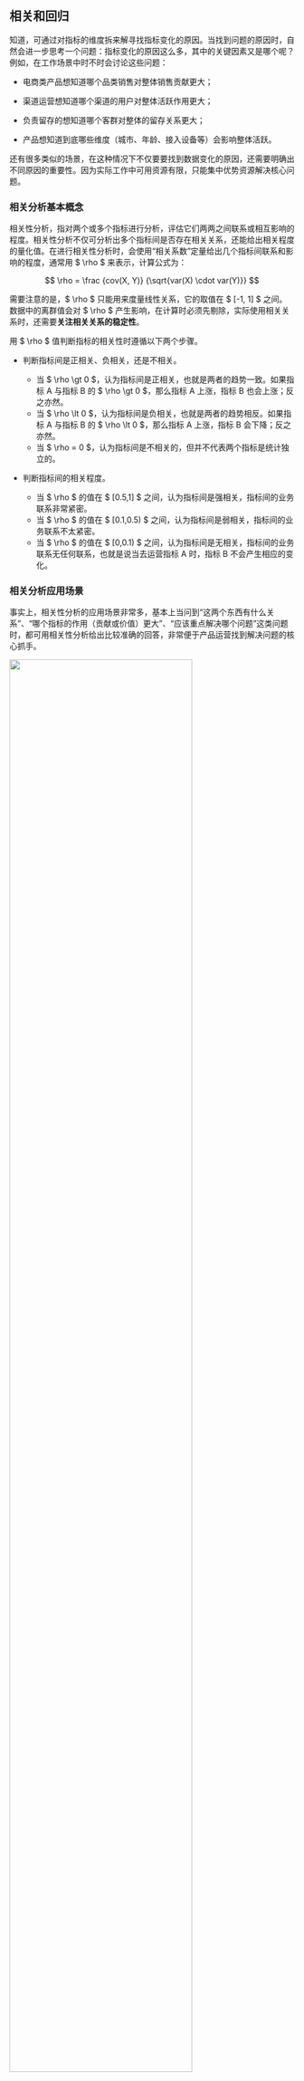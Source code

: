 ## 相关和回归

知道，可通过对指标的维度拆来解寻找指标变化的原因。当找到问题的原因时，自然会进一步思考一个问题：指标变化的原因这么多，其中的关键因素又是哪个呢？例如，在工作场景中时不时会讨论这些问题：

- 电商类产品想知道哪个品类销售对整体销售贡献更大；

- 渠道运营想知道哪个渠道的用户对整体活跃作用更大；

- 负责留存的想知道哪个客群对整体的留存关系更大；

- 产品想知道到底哪些维度（城市、年龄、接入设备等）会影响整体活跃。

还有很多类似的场景，在这种情况下不仅要要找到数据变化的原因，还需要明确出不同原因的重要性。因为实际工作中可用资源有限，只能集中优势资源解决核心问题。

### 相关分析基本概念

相关性分析，指对两个或多个指标进行分析，评估它们两两之间联系或相互影响的程度。相关性分析不仅可分析出多个指标间是否存在相关关系，还能给出相关程度的量化值。在进行相关性分析时，会使用“相关系数”定量给出几个指标间联系和影响的程度，通常用 $ \rho $ 来表示，计算公式为：

$$
\rho = \frac {cov(X, Y)} {\sqrt{var(X) \cdot var(Y)}}
$$

需要注意的是，$ \rho $ 只能用来度量线性关系，它的取值在 $ [-1, 1] $ 之间。数据中的离群值会对 $ \rho $ 产生影响，在计算时必须先剔除，实际使用相关关系时，还需要**关注相关关系的稳定性**。

用 $ \rho $ 值判断指标的相关性时遵循以下两个步骤。

- 判断指标间是正相关、负相关，还是不相关。

  - 当 $ \rho \gt 0 $，认为指标间是正相关，也就是两者的趋势一致。如果指标 A 与指标 B 的 $ \rho \gt 0 $，那么指标 A 上涨，指标 B 也会上涨；反之亦然。
  - 当 $ \rho \lt 0 $，认为指标间是负相关，也就是两者的趋势相反。如果指标 A 与指标 B 的 $ \rho \lt 0 $，那么指标 A 上涨，指标 B 会下降；反之亦然。
  - 当 $ \rho = 0 $，认为指标间是不相关的，但并不代表两个指标是统计独立的。

- 判断指标间的相关程度。
  - 当 $ \rho $ 的值在 $ [0.5,1] $ 之间，认为指标间是强相关，指标间的业务联系非常紧密。
  - 当 $ \rho $ 的值在 $ [0.1,0.5) $ 之间，认为指标间是弱相关，指标间的业务联系不太紧密。
  - 当 $ \rho $ 的值在 $ [0,0.1) $ 之间，认为指标间是无相关，指标间的业务联系无任何联系，也就是说当去运营指标 A 时，指标 B 不会产生相应的变化。

### 相关分析应用场景

事实上，相关性分析的应用场景非常多，基本上当问到“这两个东西有什么关系”、“哪个指标的作用（贡献或价值）更大”、“应该重点解决哪个问题”这类问题时，都可用相关性分析给出比较准确的回答，非常便于产品运营找到解决问题的核心抓手。

<img src="https://github.com/jackfrued/mypic/raw/master/20210713095938.png" width="80%">

在使用相关分析时，应注意以下几个方面：

- 业务意义：当想知道 A 指标的情况时，可监控 B 指标。

- 注意事项：千万不要将相关关系判断为因果关系，相关关系是伴随关系而不是因果关系。

- 强相关关系才是有业务价值的，建议寻找相关系数在 0.6 以上甚至 0.8 以上的指标。

- 相关关系的本质是 Y 的变化有多少能被 X 解释，跟 X 和 Y 之间的斜率大小无关。

### Excel 计算相关系数

- 方法一：使用 CORREL 函数。

- 方法二：使用“数据分析”模块的“相关系数”功能。

<img src="https://github.com/jackfrued/mypic/raw/master/20210713164021.png" width="75%">

### 相关分析案例

#### 分析哪个客群的留存对整体留存贡献更大

留存的运营中最常看的就是新客的留存和活跃客群的留存，用来评估哪个客群的留存与整体的留存联系更紧密，以便制定后续运营的策略。

<img src="https://github.com/jackfrued/mypic/raw/master/20210928214403.png" style="zoom:65%;">

利用 Excel 进行相关分析的结果如下所示。

<img src="https://github.com/jackfrued/mypic/raw/master/20210928214522.png" style="zoom:65%;">

可看出，活跃访客的留存率与整体留存率的相关是强相关；而新增访客的留存率与整体留存率的相关是弱相关，所以如果要提升整体留存率，的产品运营资源应当更多地投放给活跃用户，以提升整体的留存率；而新增访客，虽然不会拿到很多运营资源，但是也要去深入分析为什么新增访客的留存的贡献比较小，适时做一些提升这部分客群与整体留存的策略。

#### 案例 2：找出对购买转化率贡献最高的渠道

基本上电商运营会同时部署多个渠道，包括线上电商平台以及线下的门店。由于现有某产品从各个渠道获客的用户在产品上的购买转化率，需要评估哪些渠道的用户对整体购买转化率贡献最大，后续将重点营销此渠道。

<img src="https://github.com/jackfrued/mypic/raw/master/20210928214725.png" style="zoom:65%;">

#### 案例 3：分析哪些因素对 DAU 的影响更大

分析 DAU 时常会将它拆解为各种维度来分析，这里分析与 DAU 联系最紧密的维度到底是哪些，以帮助制定针对性的运营策略，如下图所示。

<img src="https://github.com/jackfrued/mypic/raw/master/20210928215043.png" style="zoom:65%;">

对于这样的报表，需要找出到底是哪几个城市、哪个操作系统，以及哪个年龄段的用户对于 DAU 的影响最大。如果能找出来这个关系，那么后续要提升 DAU，就有非常清晰的方向。

### 线性回归

如果只有一个自变量 X，而且因变量 Y 和自变量 X 之间的数量变化关系呈现近似的线性关系，就可建立一元线性回归方程，通过自变量 X 的值来预测因变量 Y 的值，这就是所谓的**一元线性回归预测**，回归方程如下所示：

$$
Y = aX + b
$$

可通过历史数据（已知的 $ X $ 和 $ Y $ ），确定参数 $ a $ 和 $ b $ 的值，还原出回归方程，从而实现预测。很显然，$ a $和 $ b $ 的取值可有很多种选择，那么什么才是最好的 $ a $ 和 $ b$ 呢？如果把真实值记为 $ y $，把预测值记为 $ \hat{y} $，那么让 $ SSR $ 值最小的 $ a $ 和 $ b $ 就是最好的 $ a $ 和 $ b $ ，称之为**最小二乘解**，其中$ SSR $ 值计算公式如下所示：

$$
SSR = \sum_{i=1}^{n}(y_i - \hat{y_i})^2
$$

损失函数是凹函数，找到使函数最小的`a`和`b`的值，可通过向凹函数的拐点进行逼近的方式来找到更好的`a`和`b`的值，具体的公式如下所示：

$$
a^\prime = a + (-1) \times \frac {\partial loss(a, b)} {\partial a} \times \Delta \\
b^\prime = b + (-1) \times \frac {\partial loss(a, b)} {\partial b} \times \Delta
$$

对于上面的求 $ SSR $ 的函数来说，可用下面的公式计算偏导数：

$$
f(a, b) = \frac {1} {N} \sum_{i=1}^{N}(y_i - (ax_i + b))^2  \\
\frac {\partial {f(a, b)}} {\partial {a}} = \frac {2} {N} \sum_{i=1}^{N}(-x_iy_i + x_i^2a + x_ib) \\
\frac {\partial {f(a, b)}} {\partial {b}} = \frac {2} {N} \sum_{i=1}^{N}(-y_i + x_ia + b)
$$

上面的方法称为**梯度下降法**。

在 Excel 中，可使用“数据分析”模块的“”来实现线性回归。

<img src="https://github.com/jackfrued/mypic/raw/master/20210714073655.png" width="75%">

对于回归分析，最为重要的是评价回归的结果是否理想，这关系到能否通过回归方程去预测将来，先看看决定系数（Multiple R-Squared，通常称之为$ R^2 $）。在统计学习中，决定系数用于度量因变量的变化中可由自变量解释部分所占的比例，也就是你的回归模型的解释力是否良好，$ R^2 $ 的值越接近`1`越好。

$$
SS_{tot} = \sum_{i}(y_{i} - \bar {y})^2 \\
SS_{res} = \sum_{i}(y_{i} - \hat {y_i})^2 \\
R^2 = 1 - \frac {SS_{res}} {SS_{tot}}
$$

<img src="https://github.com/jackfrued/mypic/raw/master/20210714074159.png" width="60%">

接下来还要对回归方程的显著性进行检验，主要包括 t 检验（回归系数的检验）和 F 检验（回归方程的检验）。对于 F 检验（F-statistic）的结果，主要关注其 p-value ，如果 p-value 小于 0.05，那么说明拟合效果是不错的
